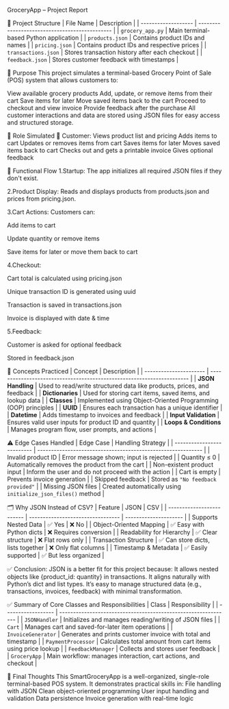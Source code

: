 GroceryApp – Project Report

📁 Project Structure
| File Name           | Description                                    |
| ------------------- | ---------------------------------------------- |
| `grocery_app.py`    | Main terminal-based Python application         |
| `products.json`     | Contains product IDs and names                 |
| `pricing.json`      | Contains product IDs and respective prices     |
| `transactions.json` | Stores transaction history after each checkout |
| `feedback.json`     | Stores customer feedback with timestamps       |


🎯 Purpose
This project simulates a terminal-based Grocery Point of Sale (POS) system that allows customers to:

  View available grocery products
  Add, update, or remove items from their cart
  Save items for later
  Move saved items back to the cart
  Proceed to checkout and view invoice
  Provide feedback after the purchase
All customer interactions and data are stored using JSON files for easy access and structured storage.

👥 Role Simulated
🧑 Customer:
  Views product list and pricing
  Adds items to cart
  Updates or removes items from cart
  Saves items for later
  Moves saved items back to cart
  Checks out and gets a printable invoice
  Gives optional feedback

🔁 Functional Flow
1.Startup: The app initializes all required JSON files if they don't exist.

2.Product Display: Reads and displays products from products.json and prices from pricing.json.

3.Cart Actions: Customers can:

  Add items to cart
  
  Update quantity or remove items
  
  Save items for later or move them back to cart

4.Checkout:

  Cart total is calculated using pricing.json
  
  Unique transaction ID is generated using uuid
  
  Transaction is saved in transactions.json
  
  Invoice is displayed with date & time

5.Feedback:

  Customer is asked for optional feedback
  
  Stored in feedback.json


🔧 Concepts Practiced
| Concept                | Description                                                            |
| ---------------------- | ---------------------------------------------------------------------- |
| **JSON Handling**      | Used to read/write structured data like products, prices, and feedback |
| **Dictionaries**       | Used for storing cart items, saved items, and lookup data              |
| **Classes**            | Implemented using Object-Oriented Programming (OOP) principles         |
| **UUID**               | Ensures each transaction has a unique identifier                       |
| **Datetime**           | Adds timestamp to invoices and feedback                                |
| **Input Validation**   | Ensures valid user inputs for product ID and quantity                  |
| **Loops & Conditions** | Manages program flow, user prompts, and actions                        |


⚠️ Edge Cases Handled
| Edge Case                  | Handling Strategy                                            |
| -------------------------- | ------------------------------------------------------------ |
| Invalid product ID         | Error message shown; input is rejected                       |
| Quantity ≤ 0               | Automatically removes the product from the cart              |
| Non-existent product input | Inform the user and do not proceed with the action           |
| Cart is empty              | Prevents invoice generation                                  |
| Skipped feedback           | Stored as `"No feedback provided"`                           |
| Missing JSON files         | Created automatically using `initialize_json_files()` method |


🗂️ Why JSON Instead of CSV?
| Feature                   | JSON                              | CSV                   |
| ------------------------- | --------------------------------- | --------------------- |
| Supports Nested Data      | ✅ Yes                             | ❌ No                  |
| Object-Oriented Mapping   | ✅ Easy with Python dicts          | ❌ Requires conversion |
| Readability for Hierarchy | ✅ Clear structure                 | ❌ Flat rows only      |
| Transaction Structure     | ✅ Can store dicts, lists together | ❌ Only flat columns   |
| Timestamp & Metadata      | ✅ Easily supported                | ✅ But less organized  |


✅ Conclusion:
JSON is a better fit for this project because:
  It allows nested objects like {product_id: quantity} in transactions.
  It aligns naturally with Python’s dict and list types.
  It’s easy to manage structured data (e.g., transactions, invoices, feedback) with minimal transformation.

✅ Summary of Core Classes and Responsibilities
| Class              | Responsibility                                                 |
| ------------------ | -------------------------------------------------------------- |
| `JSONHandler`      | Initializes and manages reading/writing of JSON files          |
| `Cart`             | Manages cart and saved-for-later item operations               |
| `InvoiceGenerator` | Generates and prints customer invoice with total and timestamp |
| `PaymentProcessor` | Calculates total amount from cart items using price lookup     |
| `FeedbackManager`  | Collects and stores user feedback                              |
| `GroceryApp`       | Main workflow: manages interaction, cart actions, and checkout |

📌 Final Thoughts
This SmartGroceryApp is a well-organized, single-role terminal-based POS system. It demonstrates practical skills in:
  File handling with JSON
  Clean object-oriented programming
  User input handling and validation
  Data persistence
  Invoice generation with real-time logic

